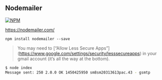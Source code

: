 Nodemailer
---
[![NPM](https://nodei.co/npm/nodemailer.png?downloads=true&stars=true)](https://www.npmjs.com/package/nodemailer)  

https://nodemailer.com/  

`npm install nodemailer --save`  


>You may need to [“Allow Less Secure Apps”] (https://www.google.com/settings/security/lesssecureapps) in your gmail account (it’s all the way at the bottom). 

```bash
$ node index
Message sent: 250 2.0.0 OK 1450425950 sm8sm20313613pac.43 - gsmtp
```
